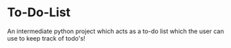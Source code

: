 # To-Do-List
 An intermediate python project which acts as a to-do list which the user can use to keep track of todo's!
